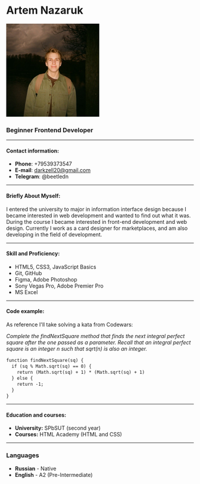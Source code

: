 # Artem Nazaruk 
![alt text](<./images/it's me.jpg>)
### Beginner Frontend Developer

***

#### Contact information:

* **Phone**: +79539373547
* **E-mail**: darkzell20@gmail.com
* **Telegram**: @beetledn

***

#### Briefly About Myself:

I entered the university to major in information interface design because I became interested in web development and wanted to find out what it was. During the course I became interested in front-end development and web design. Currently I work as a card designer for marketplaces, and am also developing in the field of development.

***

#### Skill and Proficiency:

* HTML5, CSS3, JavaScript Basics
* Git, GitHub
* Figma, Adobe Photoshop
* Sony Vegas Pro, Adobe Premier Pro
* MS Excel

***

#### Code example:

As reference I'll take solving a kata from Codewars:

*Complete the findNextSquare method that finds the next integral perfect square after the one passed as a parameter. Recall that an integral perfect square is an integer n such that sqrt(n) is also an integer.*

```
function findNextSquare(sq) {
  if (sq % Math.sqrt(sq) == 0) {
    return (Math.sqrt(sq) + 1) * (Math.sqrt(sq) + 1)
  } else {
    return -1;
  }
}
```

***

#### Education and courses:

* **University:** SPbSUT (second year)
* **Courses:** HTML Academy (HTML and CSS)


***

### Languages

* **Russian** - Native
* **English** - A2 (Pre-Intermediate)



